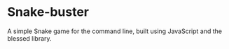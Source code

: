 # Snake-buster
A simple Snake game for the command line, built using JavaScript and the blessed library.

